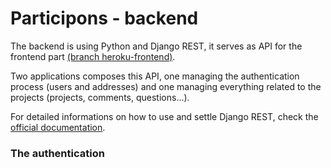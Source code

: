 # **Participons - backend**

The backend is using Python and Django REST, it serves as API for the frontend part [(branch heroku-frontend)](https://github.com/vicsim181/P13/tree/heroku-frontend).

Two applications composes this API, one managing the authentication process (users and addresses) and one managing everything related to the projects (projects, comments, questions...).

For detailed informations on how to use and settle Django REST, check the [official documentation](https://www.django-rest-framework.org/).

### **The authentication**
